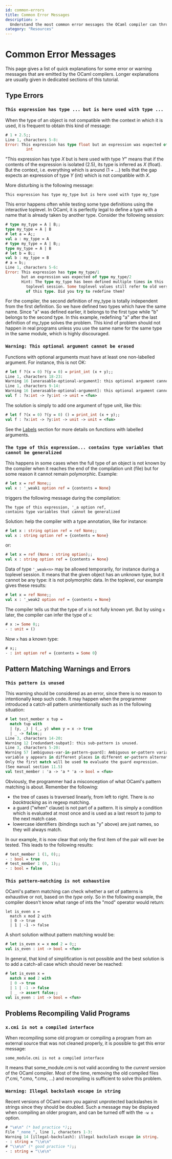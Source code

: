 ```yaml
---
id: common-errors
title: Common Error Messages
description: >
  Understand the most common error messages the OCaml compiler can throw at you
category: "Resources"
---
```


# Common Error Messages

This page gives a list of quick explanations for some error or warning
messages that are emitted by the OCaml compilers. Longer explanations
are usually given in dedicated sections of this tutorial.

## Type Errors
### `This expression has type ... but is here used with type ...`
When the type of an object is not compatible with the context in which
it is used, it is frequent to obtain this kind of message:

```ocaml
# 1 + 2.5;;
Line 1, characters 5-8:
Error: This expression has type float but an expression was expected of type
         int
```
"This expression has type *X* but is here used with type *Y*" means that
if the contents of the expression is isolated (2.5), its type is
inferred as *X* (float). But the context, i.e. everything which is
around (1 + ...) tells that the gap expects an expression of type *Y*
(int) which is not compatible with *X*.

More disturbing is the following message:

```text
This expression has type my_type but is here used with type my_type
```
This error happens often while testing some type definitions using the
interactive toplevel.  In OCaml, it is perfectly legal
to define a type with a name
that is already taken by another type. Consider the following session:

```ocaml
# type my_type = A | B;;
type my_type = A | B
# let a = A;;
val a : my_type = A
# type my_type = A | B;;
type my_type = A | B
# let b = B;;
val b : my_type = B
# a = b;;
Line 1, characters 5-6:
Error: This expression has type my_type/1
       but an expression was expected of type my_type/2
       Hint: The type my_type has been defined multiple times in this
         toplevel session. Some toplevel values still refer to old versions
         of this type. Did you try to redefine them?
```
For the compiler, the second definition of my_type is totally
independent from the first definition. So we have defined two types
which have the same name. Since "a" was defined earlier, it belongs to
the first type while "b" belongs to the second type. In this example,
redefining "a" after the last definition of my_type solves the problem.
This kind of problem should not happen in real programs unless you use
the same name for the same type in the same module, which is highly
discouraged.

### `Warning: This optional argument cannot be erased`
Functions with optional arguments must have at least one non-labelled
argument. For instance, this is not OK:

```ocaml
# let f ?(x = 0) ?(y = 0) = print_int (x + y);;
Line 1, characters 18-23:
Warning 16 [unerasable-optional-argument]: this optional argument cannot be erased.
Line 1, characters 9-14:
Warning 16 [unerasable-optional-argument]: this optional argument cannot be erased.
val f : ?x:int -> ?y:int -> unit = <fun>
```
The solution is simply to add one argument of type unit, like this:

```ocaml
# let f ?(x = 0) ?(y = 0) () = print_int (x + y);;
val f : ?x:int -> ?y:int -> unit -> unit = <fun>
```
See the [Labels](/docs/labels) section for more details on
functions with labelled arguments.

### `The type of this expression... contains type variables that cannot be generalized`
This happens in some cases when the full type of an object is not known
by the compiler when it reaches the end of the compilation unit (file)
but for some reason it cannot remain polymorphic. Example:

```ocaml env=ref
# let x = ref None;;
val x : '_weak1 option ref = {contents = None}
```
triggers the following message during the compilation:

```text
The type of this expression, '_a option ref,
contains type variables that cannot be generalized
```

Solution: help the compiler with a type annotation, like for instance:

```ocaml env=ref
# let x : string option ref = ref None;;
val x : string option ref = {contents = None}
```
or:

```ocaml env=ref
# let x = ref (None : string option);;
val x : string option ref = {contents = None}
```

Data of type `'_weak<n>` may be allowed temporarily, for instance during a
toplevel session. It means that the given object has an unknown type,
but it cannot be any type: it is not polymorphic data. In the toplevel,
our example gives these results:

```ocaml env=ref
# let x = ref None;;
val x : '_weak2 option ref = {contents = None}
```

The compiler tells us that the type of x is not fully known yet. But by
using `x` later, the compiler can infer the type of `x`:

```ocaml env=ref
# x := Some 0;;
- : unit = ()
```
Now `x` has a known type:

```ocaml env=ref
# x;;
- : int option ref = {contents = Some 0}
```

## Pattern Matching Warnings and Errors
### `This pattern is unused`
This warning should be considered as an error, since there is no reason
to intentionally keep such code. It may happen when the programmer
introduced a catch-all pattern unintentionally such as in the following
situation:

```ocaml
# let test_member x tup =
  match tup with
  | (y, _) | (_, y) when y = x -> true
  | _ -> false;;
Line 3, characters 14-20:
Warning 12 [redundant-subpat]: this sub-pattern is unused.
Line 3, characters 5-20:
Warning 57 [ambiguous-var-in-pattern-guard]: Ambiguous or-pattern variables under guard;
variable y appears in different places in different or-pattern alternatives.
Only the first match will be used to evaluate the guard expression.
(See manual section 11.5)
val test_member : 'a -> 'a * 'a -> bool = <fun>
```
Obviously, the programmer had a misconception of what OCaml's pattern
matching is about. Remember the following:

* the tree of cases is traversed linearly, from left to right. There
 is *no backtracking* as in regexp matching.
* a guard ("when" clause) is not part of a pattern. It is simply a
 condition which is evaluated at most once and is used as a last
 resort to jump to the next match case.
* lowercase identifiers (bindings such as "y" above) are just names,
 so they will always match.

In our example, it is now clear that only the first item of the pair
will ever be tested. This leads to the following results:

```ocaml
# test_member 1 (1, 0);;
- : bool = true
# test_member 1 (0, 1);;
- : bool = false
```
### `This pattern-matching is not exhaustive`
OCaml's pattern matching can check whether a set of patterns is
exhaustive or not, based on the *type* only. So in the following
example, the compiler doesn't know what range of ints the "mod" operator
would return:

```ocamltop
let is_even x =
  match x mod 2 with
  | 0 -> true
  | 1 | -1 -> false
```
A short solution without pattern matching would be:

```ocaml
# let is_even x = x mod 2 = 0;;
val is_even : int -> bool = <fun>
```
In general, that kind of simplification is not possible and the best
solution is to add a catch-all case which should never be reached:

```ocaml
# let is_even x =
  match x mod 2 with
  | 0 -> true
  | 1 | -1 -> false
  | _ -> assert false;;
val is_even : int -> bool = <fun>
```

## Problems Recompiling Valid Programs
### `x.cmi is not a compiled interface`
When recompiling some old program or compiling a program from an
external source that was not cleaned properly, it is possible to get
this error message:

```text
some_module.cmi is not a compiled interface
```

It means that some_module.cmi is not valid according to the *current
version* of the OCaml compiler. Most of the time, removing the old
compiled files (*.cmi, *.cmo, *.cmx, ...) and recompiling is
sufficient to solve this problem.

### `Warning: Illegal backslash escape in string`
Recent versions of OCaml warn you against unprotected backslashes in
strings since they should be doubled. Such a message may be displayed
when compiling an older program, and can be turned off with the `-w x`
option.

```ocaml
# "\e\n" (* bad practice *);;
File "_none_", line 1, characters 1-3:
Warning 14 [illegal-backslash]: illegal backslash escape in string.
- : string = "\\e\n"
# "\\e\n" (* good practice *);;
- : string = "\\e\n"
```
